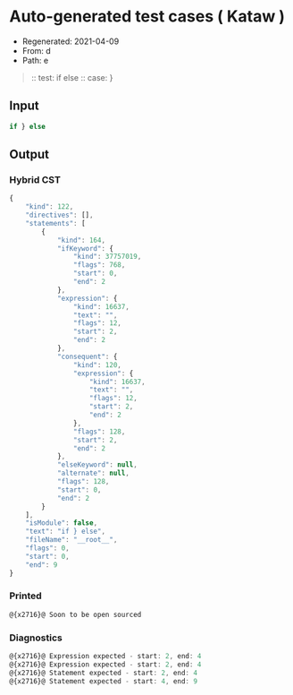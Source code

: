 # Auto-generated test cases ( Kataw )
- Regenerated: 2021-04-09
- From: d
- Path: e
> :: test: if else
> :: case: }
## Input

`````js
if } else
`````

## Output

### Hybrid CST

```javascript
{
    "kind": 122,
    "directives": [],
    "statements": [
        {
            "kind": 164,
            "ifKeyword": {
                "kind": 37757019,
                "flags": 768,
                "start": 0,
                "end": 2
            },
            "expression": {
                "kind": 16637,
                "text": "",
                "flags": 12,
                "start": 2,
                "end": 2
            },
            "consequent": {
                "kind": 120,
                "expression": {
                    "kind": 16637,
                    "text": "",
                    "flags": 12,
                    "start": 2,
                    "end": 2
                },
                "flags": 128,
                "start": 2,
                "end": 2
            },
            "elseKeyword": null,
            "alternate": null,
            "flags": 128,
            "start": 0,
            "end": 2
        }
    ],
    "isModule": false,
    "text": "if } else",
    "fileName": "__root__",
    "flags": 0,
    "start": 0,
    "end": 9
}
```

### Printed

```javascript
@{x2716}@ Soon to be open sourced
```

### Diagnostics

```javascript
@{x2716}@ Expression expected - start: 2, end: 4
@{x2716}@ Expression expected - start: 2, end: 4
@{x2716}@ Statement expected - start: 2, end: 4
@{x2716}@ Statement expected - start: 4, end: 9

```

